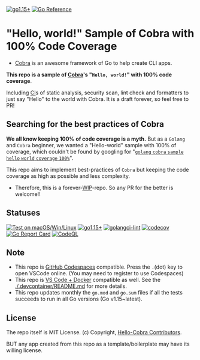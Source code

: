 <!-- markdownlint-disable MD001 MD041 -->
[![go1.15+](https://img.shields.io/badge/Go-1.15,%2016,%2017,%20latest-blue?logo=go)](https://github.com/KEINOS/dev-go/actions/workflows/go-versions.yml "Supported versions")
[![Go Reference](https://pkg.go.dev/badge/github.com/KEINOS/Hello-Cobra.svg)](https://pkg.go.dev/github.com/KEINOS/Hello-Cobra#section-documentation "Read generated documentation of the app")

# "Hello, world!" Sample of Cobra with 100% Code Coverage

- [Cobra](https://cobra.dev/) is an awesome framework of Go to help create CLI apps.

**This repo is a sample of [Cobra](https://cobra.dev/)'s "`Hello, world!`" with 100% code coverage**.

Including [CI](./github/workflows/)s of static analysis, security scan, lint check and formatters to just say "Hello" to the world with Cobra. It is a draft forever, so feel free to PR!

## Searching for the best practices of Cobra

**We all know keeping 100% of code coverage is a myth.** But as a `Golang` and `Cobra` beginner, we wanted a "Hello-world" sample with 100% of coverage, which couldn't be found by googling for "[`golang` `cobra` `sample` `hello` `world` `coverage` `100%`](https://www.google.com/search?q=%22golang%22+cobra+sample+hello+world+coverage+100%)".

This repo aims to implement best-practices of `Cobra` but keeping the code coverage as high as possible and less complexity.

- Therefore, this is a forever-[WIP](https://en.wikipedia.org/wiki/Work_in_progress)-repo. So any PR for the better is welcome!!

## Statuses

[![Test on macOS/Win/Linux](https://github.com/KEINOS/Hello-Cobra/actions/workflows/platform-test.yaml/badge.svg)](https://github.com/KEINOS/Hello-Cobra/actions/workflows/platform-test.yaml)
[![go1.15+](https://github.com/KEINOS/Hello-Cobra/actions/workflows/version-tests.yaml/badge.svg)](https://github.com/KEINOS/Hello-Cobra/actions/workflows/version-tests.yaml)
[![golangci-lint](https://github.com/KEINOS/Hello-Cobra/actions/workflows/golangci-lint.yaml/badge.svg)](https://github.com/KEINOS/Hello-Cobra/actions/workflows/golangci-lint.yaml)
[![codecov](https://codecov.io/gh/KEINOS/Hello-Cobra/branch/main/graph/badge.svg?token=R2B9UBIEUI)](https://codecov.io/gh/KEINOS/Hello-Cobra "View details on CodeCov.IO")
[![Go Report Card](https://goreportcard.com/badge/github.com/KEINOS/Hello-Cobra)](https://goreportcard.com/report/github.com/KEINOS/Hello-Cobra "View on Go Report Card")
[![CodeQL](https://github.com/KEINOS/Hello-Cobra/actions/workflows/codeQL-analysis.yml/badge.svg)](https://github.com/KEINOS/Hello-Cobra/actions/workflows/codeQL-analysis.yml "Vulnerability Scan")

## Note

- This repo is [GitHub Codespaces](https://github.com/features/codespaces) compatible. Press the `.`(dot) key to open VSCode online. (You may need to register to use Codespaces)
- This repo is [VS Code + Docker](https://marketplace.visualstudio.com/items?itemName=ms-vscode-remote.vscode-remote-extensionpack) compatible as well. See the [./.devcontainer/README.md](./.devcontainer/README.md) for more details.
- This repo updates monthly the `go.mod` and `go.sum` files if all the tests succeeds to run in all Go versions (Go v1.15~latest).

## License

The repo itself is MIT License. (c) Copyright, [Hello-Cobra Contributors](https://github.com/KEINOS/Hello-Cobra/graphs/contributors).

BUT any app created from this repo as a template/boilerplate may have its willing license.
